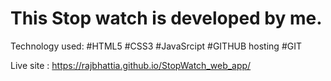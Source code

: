 # This Stop watch is developed by me.

Technology used:
#HTML5
#CSS3
#JavaSrcipt
#GITHUB hosting
#GIT


Live site : https://rajbhattia.github.io/StopWatch_web_app/







